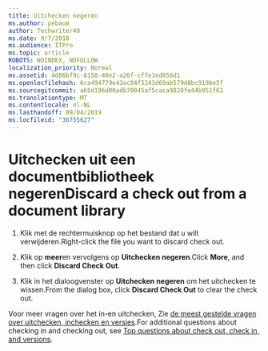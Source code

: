 ```yaml
---
title: Uitchecken negeren
ms.author: pebaum
author: Techwriter40
ms.date: 9/7/2018
ms.audience: ITPro
ms.topic: article
ROBOTS: NOINDEX, NOFOLLOW
localization_priority: Normal
ms.assetid: 4d86bf9c-8158-40e2-a26f-cffe1ed856d1
ms.openlocfilehash: 6ca494779e43ac84f5243d69ab579d8bc919be5f
ms.sourcegitcommit: a65d196d00adb70045af5caca9828fe44b951f61
ms.translationtype: MT
ms.contentlocale: nl-NL
ms.lasthandoff: 09/04/2019
ms.locfileid: "36755627"
---
```

# <a name="discard-a-check-out-from-a-document-library"></a><span data-ttu-id="0c43f-102">Uitchecken uit een documentbibliotheek negeren</span><span class="sxs-lookup"><span data-stu-id="0c43f-102">Discard a check out from a document library</span></span>

1. <span data-ttu-id="0c43f-103">Klik met de rechtermuisknop op het bestand dat u wilt verwijderen.</span><span class="sxs-lookup"><span data-stu-id="0c43f-103">Right-click the file you want to discard check out.</span></span>
    
2. <span data-ttu-id="0c43f-104">Klik op **meer**en vervolgens op **Uitchecken negeren**.</span><span class="sxs-lookup"><span data-stu-id="0c43f-104">Click **More**, and then click **Discard Check Out**.</span></span> 
    
3. <span data-ttu-id="0c43f-105">Klik in het dialoogvenster op **Uitchecken negeren** om het uitchecken te wissen.</span><span class="sxs-lookup"><span data-stu-id="0c43f-105">From the dialog box, click **Discard Check Out** to clear the check out.</span></span> 
    
<span data-ttu-id="0c43f-106">Voor meer vragen over het in-en uitchecken, Zie [de meest gestelde vragen over uitchecken, inchecken en versies](https://go.microsoft.com/fwlink/?linkid=2018786).</span><span class="sxs-lookup"><span data-stu-id="0c43f-106">For additional questions about checking in and checking out, see [Top questions about check out, check in, and versions](https://go.microsoft.com/fwlink/?linkid=2018786).</span></span>
  

